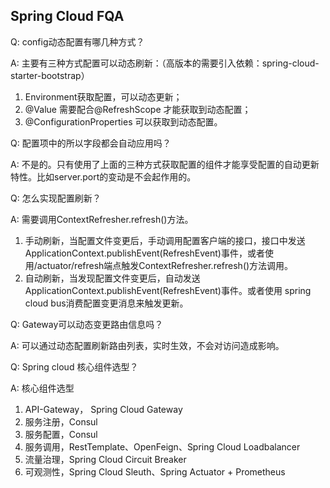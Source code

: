 ## Spring Cloud FQA

Q: config动态配置有哪几种方式？

A: 主要有三种方式配置可以动态刷新：（高版本的需要引入依赖：spring-cloud-starter-bootstrap）

   1. Environment获取配置，可以动态更新；
   2. @Value 需要配合@RefreshScope 才能获取到动态配置；
   3. @ConfigurationProperties 可以获取到动态配置。

Q: 配置项中的所以字段都会自动应用吗？

A: 不是的。只有使用了上面的三种方式获取配置的组件才能享受配置的自动更新特性。比如server.port的变动是不会起作用的。

Q: 怎么实现配置刷新？

A: 需要调用ContextRefresher.refresh()方法。
   1. 手动刷新，当配置文件变更后，手动调用配置客户端的接口，接口中发送ApplicationContext.publishEvent(RefreshEvent)事件，或者使用/actuator/refresh端点触发ContextRefresher.refresh()方法调用。
   2. 自动刷新，当发现配置文件变更后，自动发送ApplicationContext.publishEvent(RefreshEvent)事件。或者使用 spring cloud bus消费配置变更消息来触发更新。

Q: Gateway可以动态变更路由信息吗？

A: 可以通过动态配置刷新路由列表，实时生效，不会对访问造成影响。

Q: Spring cloud 核心组件选型？

A: 核心组件选型

   1. API-Gateway， Spring Cloud Gateway
   2. 服务注册，Consul
   3. 服务配置，Consul
   4. 服务调用，RestTemplate、OpenFeign、Spring Cloud Loadbalancer
   5. 流量治理，Spring Cloud Circuit Breaker
   6. 可观测性，Spring Cloud Sleuth、Spring Actuator + Prometheus

